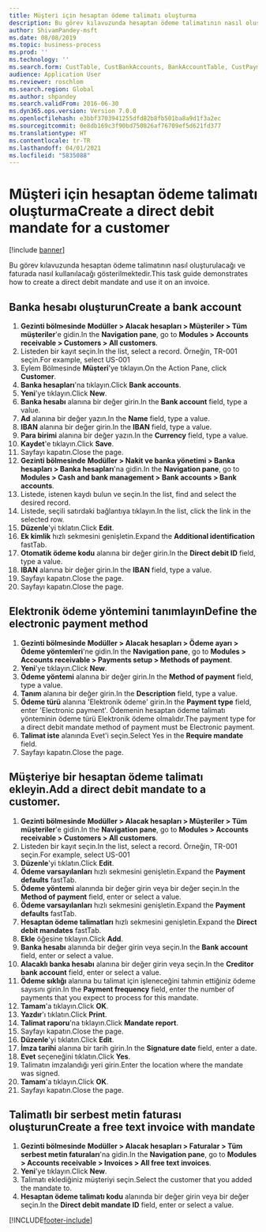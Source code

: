 ```yaml
---
title: Müşteri için hesaptan ödeme talimatı oluşturma
description: Bu görev kılavuzunda hesaptan ödeme talimatının nasıl oluşturulacağı ve faturada nasıl kullanılacağı gösterilmektedir.
author: ShivamPandey-msft
ms.date: 08/08/2019
ms.topic: business-process
ms.prod: ''
ms.technology: ''
ms.search.form: CustTable, CustBankAccounts, BankAccountTable, CustPaymMode, CustDirectDebitMandate, BankAccountTableLookUp, SrsReportViewerForm,  LogisticsAddressCityLookup, CustFreeInvoice, CustTableLookup
audience: Application User
ms.reviewer: roschlom
ms.search.region: Global
ms.author: shpandey
ms.search.validFrom: 2016-06-30
ms.dyn365.ops.version: Version 7.0.0
ms.openlocfilehash: e3bbf3703941255dfd82b8fb501ba8a9d1f3a2ec
ms.sourcegitcommit: 0e8db169c3f90bd750826af76709ef5d621fd377
ms.translationtype: HT
ms.contentlocale: tr-TR
ms.lasthandoff: 04/01/2021
ms.locfileid: "5835088"
---
```

# <a name="create-a-direct-debit-mandate-for-a-customer"></a><span data-ttu-id="06526-103">Müşteri için hesaptan ödeme talimatı oluşturma</span><span class="sxs-lookup"><span data-stu-id="06526-103">Create a direct debit mandate for a customer</span></span>

[!include [banner](../../includes/banner.md)]

<span data-ttu-id="06526-104">Bu görev kılavuzunda hesaptan ödeme talimatının nasıl oluşturulacağı ve faturada nasıl kullanılacağı gösterilmektedir.</span><span class="sxs-lookup"><span data-stu-id="06526-104">This task guide demonstrates how to create a direct debit mandate and use it on an invoice.</span></span>


## <a name="create-a-bank-account"></a><span data-ttu-id="06526-105">Banka hesabı oluşturun</span><span class="sxs-lookup"><span data-stu-id="06526-105">Create a bank account</span></span>
1. <span data-ttu-id="06526-106">**Gezinti bölmesinde** **Modüller > Alacak hesapları > Müşteriler > Tüm müşteriler**'e gidin.</span><span class="sxs-lookup"><span data-stu-id="06526-106">In the **Navigation pane**, go to **Modules > Accounts receivable > Customers > All customers**.</span></span>
2. <span data-ttu-id="06526-107">Listeden bir kayıt seçin.</span><span class="sxs-lookup"><span data-stu-id="06526-107">In the list, select a record.</span></span> <span data-ttu-id="06526-108">Örneğin, TR-001 seçin.</span><span class="sxs-lookup"><span data-stu-id="06526-108">For example, select US-001</span></span>
3. <span data-ttu-id="06526-109">Eylem Bölmesinde **Müşteri**'ye tıklayın.</span><span class="sxs-lookup"><span data-stu-id="06526-109">On the Action Pane, click **Customer**.</span></span>
4. <span data-ttu-id="06526-110">**Banka hesapları**'na tıklayın.</span><span class="sxs-lookup"><span data-stu-id="06526-110">Click **Bank accounts**.</span></span>
5. <span data-ttu-id="06526-111">**Yeni**'ye tıklayın.</span><span class="sxs-lookup"><span data-stu-id="06526-111">Click **New**.</span></span>
6. <span data-ttu-id="06526-112">**Banka hesabı** alanına bir değer girin.</span><span class="sxs-lookup"><span data-stu-id="06526-112">In the **Bank account** field, type a value.</span></span>
7. <span data-ttu-id="06526-113">**Ad** alanına bir değer yazın.</span><span class="sxs-lookup"><span data-stu-id="06526-113">In the **Name** field, type a value.</span></span>
8. <span data-ttu-id="06526-114">**IBAN** alanına bir değer girin.</span><span class="sxs-lookup"><span data-stu-id="06526-114">In the **IBAN** field, type a value.</span></span>
9. <span data-ttu-id="06526-115">**Para birimi** alanına bir değer yazın.</span><span class="sxs-lookup"><span data-stu-id="06526-115">In the **Currency** field, type a value.</span></span>
10. <span data-ttu-id="06526-116">**Kaydet**'e tıklayın.</span><span class="sxs-lookup"><span data-stu-id="06526-116">Click **Save**.</span></span>
11. <span data-ttu-id="06526-117">Sayfayı kapatın.</span><span class="sxs-lookup"><span data-stu-id="06526-117">Close the page.</span></span>
12. <span data-ttu-id="06526-118">**Gezinti bölmesinde** **Modüller > Nakit ve banka yönetimi > Banka hesapları > Banka hesapları**'na gidin.</span><span class="sxs-lookup"><span data-stu-id="06526-118">In the **Navigation pane**, go to **Modules > Cash and bank management > Bank accounts > Bank accounts**.</span></span>
13. <span data-ttu-id="06526-119">Listede, istenen kaydı bulun ve seçin.</span><span class="sxs-lookup"><span data-stu-id="06526-119">In the list, find and select the desired record.</span></span>
14. <span data-ttu-id="06526-120">Listede, seçili satırdaki bağlantıya tıklayın.</span><span class="sxs-lookup"><span data-stu-id="06526-120">In the list, click the link in the selected row.</span></span>
15. <span data-ttu-id="06526-121">**Düzenle**'yi tıklatın.</span><span class="sxs-lookup"><span data-stu-id="06526-121">Click **Edit**.</span></span>
16. <span data-ttu-id="06526-122">**Ek kimlik** hızlı sekmesini genişletin.</span><span class="sxs-lookup"><span data-stu-id="06526-122">Expand the **Additional identification** fastTab.</span></span>
17. <span data-ttu-id="06526-123">**Otomatik ödeme kodu** alanına bir değer girin.</span><span class="sxs-lookup"><span data-stu-id="06526-123">In the **Direct debit ID** field, type a value.</span></span>
18. <span data-ttu-id="06526-124">**IBAN** alanına bir değer girin.</span><span class="sxs-lookup"><span data-stu-id="06526-124">In the **IBAN** field, type a value.</span></span>
19. <span data-ttu-id="06526-125">Sayfayı kapatın.</span><span class="sxs-lookup"><span data-stu-id="06526-125">Close the page.</span></span>
20. <span data-ttu-id="06526-126">Sayfayı kapatın.</span><span class="sxs-lookup"><span data-stu-id="06526-126">Close the page.</span></span>

## <a name="define-the-electronic-payment-method"></a><span data-ttu-id="06526-127">Elektronik ödeme yöntemini tanımlayın</span><span class="sxs-lookup"><span data-stu-id="06526-127">Define the electronic payment method</span></span>
1. <span data-ttu-id="06526-128">**Gezinti bölmesinde** **Modüller > Alacak hesapları > Ödeme ayarı > Ödeme yöntemleri**'ne gidin.</span><span class="sxs-lookup"><span data-stu-id="06526-128">In the **Navigation pane**, go to **Modules > Accounts receivable > Payments setup > Methods of payment**.</span></span>
2. <span data-ttu-id="06526-129">**Yeni**'ye tıklayın.</span><span class="sxs-lookup"><span data-stu-id="06526-129">Click **New**.</span></span>
3. <span data-ttu-id="06526-130">**Ödeme yöntemi** alanına bir değer girin.</span><span class="sxs-lookup"><span data-stu-id="06526-130">In the **Method of payment** field, type a value.</span></span>
4. <span data-ttu-id="06526-131">**Tanım** alanına bir değer girin.</span><span class="sxs-lookup"><span data-stu-id="06526-131">In the **Description** field, type a value.</span></span>
5. <span data-ttu-id="06526-132">**Ödeme türü** alanına 'Elektronik ödeme' girin.</span><span class="sxs-lookup"><span data-stu-id="06526-132">In the **Payment type** field, enter 'Electronic payment'.</span></span> <span data-ttu-id="06526-133">Ödemenin hesaptan ödeme talimatı yönteminin ödeme türü Elektronik ödeme olmalıdır.</span><span class="sxs-lookup"><span data-stu-id="06526-133">The payment type for a direct debit mandate method of payment must be Electronic payment.</span></span>
6. <span data-ttu-id="06526-134">**Talimat iste** alanında Evet'i seçin.</span><span class="sxs-lookup"><span data-stu-id="06526-134">Select Yes in the **Require mandate** field.</span></span>
7. <span data-ttu-id="06526-135">Sayfayı kapatın.</span><span class="sxs-lookup"><span data-stu-id="06526-135">Close the page.</span></span>

## <a name="add-a-direct-debit-mandate-to-a-customer"></a><span data-ttu-id="06526-136">Müşteriye bir hesaptan ödeme talimatı ekleyin.</span><span class="sxs-lookup"><span data-stu-id="06526-136">Add a direct debit mandate to a customer.</span></span>
1. <span data-ttu-id="06526-137">**Gezinti bölmesinde** **Modüller > Alacak hesapları > Müşteriler > Tüm müşteriler**'e gidin.</span><span class="sxs-lookup"><span data-stu-id="06526-137">In the **Navigation pane**, go to **Modules > Accounts receivable > Customers > All customers**.</span></span>
2. <span data-ttu-id="06526-138">Listeden bir kayıt seçin.</span><span class="sxs-lookup"><span data-stu-id="06526-138">In the list, select a record.</span></span> <span data-ttu-id="06526-139">Örneğin, TR-001 seçin.</span><span class="sxs-lookup"><span data-stu-id="06526-139">For example, select US-001</span></span>
3. <span data-ttu-id="06526-140">**Düzenle**'yi tıklatın.</span><span class="sxs-lookup"><span data-stu-id="06526-140">Click **Edit**.</span></span>
4. <span data-ttu-id="06526-141">**Ödeme varsayılanları** hızlı sekmesini genişletin.</span><span class="sxs-lookup"><span data-stu-id="06526-141">Expand the **Payment defaults** fastTab.</span></span>
5. <span data-ttu-id="06526-142">**Ödeme yöntemi** alanında bir değer girin veya bir değer seçin.</span><span class="sxs-lookup"><span data-stu-id="06526-142">In the **Method of payment** field, enter or select a value.</span></span>
6. <span data-ttu-id="06526-143">**Ödeme varsayılanları** hızlı sekmesini genişletin.</span><span class="sxs-lookup"><span data-stu-id="06526-143">Expand the **Payment defaults** fastTab.</span></span>
7. <span data-ttu-id="06526-144">**Hesaptan ödeme talimatları** hızlı sekmesini genişletin.</span><span class="sxs-lookup"><span data-stu-id="06526-144">Expand the **Direct debit mandates** fastTab.</span></span>
8. <span data-ttu-id="06526-145">**Ekle** öğesine tıklayın.</span><span class="sxs-lookup"><span data-stu-id="06526-145">Click **Add**.</span></span>
9. <span data-ttu-id="06526-146">**Banka hesabı** alanında bir değer girin veya seçin.</span><span class="sxs-lookup"><span data-stu-id="06526-146">In the **Bank account** field, enter or select a value.</span></span>
10. <span data-ttu-id="06526-147">**Alacaklı banka hesabı** alanına bir değer girin veya seçin.</span><span class="sxs-lookup"><span data-stu-id="06526-147">In the **Creditor bank account** field, enter or select a value.</span></span>
11. <span data-ttu-id="06526-148">**Ödeme sıklığı** alanına bu talimat için işleneceğini tahmin ettiğiniz ödeme sayısını girin.</span><span class="sxs-lookup"><span data-stu-id="06526-148">In the **Payment frequency** field, enter the number of payments that you expect to process for this mandate.</span></span>
12. <span data-ttu-id="06526-149">**Tamam**'a tıklayın.</span><span class="sxs-lookup"><span data-stu-id="06526-149">Click **OK**.</span></span>
13. <span data-ttu-id="06526-150">**Yazdır**'ı tıklatın.</span><span class="sxs-lookup"><span data-stu-id="06526-150">Click **Print**.</span></span>
14. <span data-ttu-id="06526-151">**Talimat raporu**'na tıklayın.</span><span class="sxs-lookup"><span data-stu-id="06526-151">Click **Mandate report**.</span></span>
15. <span data-ttu-id="06526-152">Sayfayı kapatın.</span><span class="sxs-lookup"><span data-stu-id="06526-152">Close the page.</span></span>
16. <span data-ttu-id="06526-153">**Düzenle**'yi tıklatın.</span><span class="sxs-lookup"><span data-stu-id="06526-153">Click **Edit**.</span></span>
17. <span data-ttu-id="06526-154">**İmza tarihi** alanına bir tarih girin.</span><span class="sxs-lookup"><span data-stu-id="06526-154">In the **Signature date** field, enter a date.</span></span>
18. <span data-ttu-id="06526-155">**Evet** seçeneğini tıklatın.</span><span class="sxs-lookup"><span data-stu-id="06526-155">Click **Yes**.</span></span>
19. <span data-ttu-id="06526-156">Talimatın imzalandığı yeri girin.</span><span class="sxs-lookup"><span data-stu-id="06526-156">Enter the location where the mandate was signed.</span></span>
20. <span data-ttu-id="06526-157">**Tamam**'a tıklayın.</span><span class="sxs-lookup"><span data-stu-id="06526-157">Click **OK**.</span></span>
21. <span data-ttu-id="06526-158">Sayfayı kapatın.</span><span class="sxs-lookup"><span data-stu-id="06526-158">Close the page.</span></span>

## <a name="create-a-free-text-invoice-with-mandate"></a><span data-ttu-id="06526-159">Talimatlı bir serbest metin faturası oluşturun</span><span class="sxs-lookup"><span data-stu-id="06526-159">Create a free text invoice with mandate</span></span>
1. <span data-ttu-id="06526-160">**Gezinti bölmesinde** **Modüller > Alacak hesapları > Faturalar > Tüm serbest metin faturaları**'na gidin.</span><span class="sxs-lookup"><span data-stu-id="06526-160">In the **Navigation pane**, go to **Modules > Accounts receivable > Invoices > All free text invoices**.</span></span>
2. <span data-ttu-id="06526-161">**Yeni**'ye tıklayın.</span><span class="sxs-lookup"><span data-stu-id="06526-161">Click **New**.</span></span>
3. <span data-ttu-id="06526-162">Talimatı eklediğiniz müşteriyi seçin.</span><span class="sxs-lookup"><span data-stu-id="06526-162">Select the customer that you added the mandate to.</span></span>
4. <span data-ttu-id="06526-163">**Hesaptan ödeme talimatı kodu** alanında bir değer girin veya bir değer seçin.</span><span class="sxs-lookup"><span data-stu-id="06526-163">In the **Direct debit mandate ID** field, enter or select a value.</span></span>



[!INCLUDE[footer-include](../../../includes/footer-banner.md)]